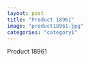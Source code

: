 ```yaml
---
layout: post
title: "Product 18961"
image: "product18961.jpg"
categories: "category1"
---
```

Product 18961
